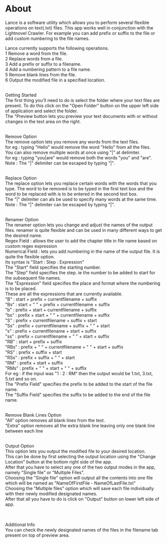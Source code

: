 # About
Lance is a software utility which allows you to perform several flexible operations on text(.txt) files.
This app works well in conjunction with the Lightnovel Crawler. For example you can add prefix or suffix to the file or add custom numbering to the file names.

Lance currently supports the following operations.</br>
1 Remove a word from the file.</br>
2 Replace words from a file.</br>
3 Add a prefix or suffix to a filename.</br>
4 Add a numbering pattern to a file name.</br>
5 Remove blank lines from the file.</br>
6 Output the modified file in a specified location.</br>
</br>

Getting Started</br>
The first thing you'll need to do is select the folder where your text files are present. To do this click on the "Open Folder" button on the upper left side of application and select the folder.</br>
The "Preview button lets you preview your text documents with or without changes in the text area on the right.</br>
</br>

Remove Option</br>
The remove option lets you remove any words from the text files.</br>
for eg : typing "Hello" would remove the word "Hello" from all the files.</br>
You can also remove multiple words at once using "|" at delimiter.</br>
for eg : typing "you|are" would remove both the words "you" and "are".</br>
Note : The "|" delimiter can be escaped by typing "\|".</br>
</br>

Replace Option</br>
The replace option lets you replace certain words with the words that you type. The word to be removed is to be typed in the first text box and the word to be replaced with is to be entered in the second text box.</br>
The "|" delimiter can als be used to specify many words at the same time.</br>
Note : The "|" delimiter can be escaped by typing "\|".</br>
</br>

Renamer Option</br>
The renamer option lets you change and adjust the names of the output files. renamer is quite flexible and can be used in many different ways to get the desired name.</br>
	Regex Field : allows the user to add the chapter title in file name based on custom regex expression</br>
	Numerical Field : lets you add numbering in the name of the output file. It is quite the flexible option.</br>
		Its syntax is "Start : Step : Expression"</br>
		The "Start" field specifies the starting number.</br>
		The "Step" field specifies the step. ie the number to be added to start for the subsequent file names.</br>
		The "Expression" field specifies the place and format where the numbering is to be placed.</br>
		These are all the expressions that are currently available.</br>
			"B"		: start + prefix + currentfilename + suffix</br>
			"Bs"		: start + " " + prefix + currentfilename + suffix</br>
			"b"		: prefix + start + currentfilename + suffix</br>
			"bs"		: prefix + start + " " + currentfilename + suffix</br>
			"S"		: prefix + currentfilename + suffix + start</br>
			"Ss"		: prefix + currentfilename + suffix + " " +  start</br>
			"s"		: prefix + currentfilename + start + suffix</br>
			"ss"		: prefix + currentfilename + " " +  start + suffix</br>
			"RB"		: start + prefix + suffix</br>
			"RBs"	: prefix + " " + currentfilename + " " +  start + suffix</br>
			"RS"		: prefix + suffix + start</br>
			"RSs"	: prefix + suffix + " " + start</br>
			"RM"	: prefix + start + suffix</br>
			"RMs"	: prefix + " " + start + " " + suffix</br>
		For eg : if the input was "1 : 2 : RM" then the output would be 1.txt, 3.txt, 5.txt and so on.</br>
	The "Prefix Field" specifies the prefix to be added to the start of the file name.</br>
	The "Suffix Field" specifies the suffix to be added to the end of the file name.</br>
</br>

Remove Blank Lines Option</br>
	"All" option removes all blank lines from the text.</br>
	"Extra" option removes all the extra blank line leaving only one blank line between each line</br>
</br>

Output Option</br>
This option lets you output the modified file to your desired location.</br>
This can be done by first selecting the output location using the "Change Location" button at the bottom right side of the app.</br>
After that you have to select any one of the two output modes in the app, namely "Single file" or "Multiple Files".</br>
Choosing the "Single file" option will output all the contents into one file which will be named as "NameOfFirstFile - NameOfLastFile.txt"</br>
Choosing the "Multiple files" option which will save each file individually with their newly modified designated names.</br>
After that all you have to do is click on "Output" button on lower left side of app.</br>
</br></br>


Additional Info</br>
You can check the newly designated names of the files in the filename tab present on top of preview area.</br>
